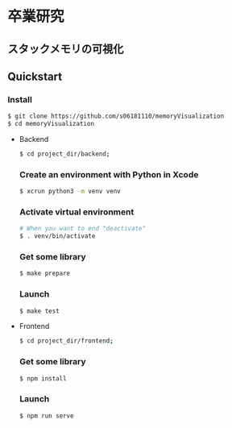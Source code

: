 # 卒業研究

## スタックメモリの可視化


## Quickstart
### Install
```bash
$ git clone https://github.com/s06181110/memoryVisualization
$ cd memoryVisualization
```
- Backend
    ```bash
    $ cd project_dir/backend;
    ```
    ### Create an environment with Python in Xcode 
    ```bash
    $ xcrun python3 -m venv venv
    ```
    ### Activate virtual environment
    ```bash
    # When you want to end "deactivate"
    $ . venv/bin/activate
    ```
    ### Get some library
    ```bash
    $ make prepare
    ```
    ### Launch
    ```bash
    $ make test
    ```

- Frontend
    ```bash
    $ cd project_dir/frontend;
    ```
    ### Get some library
    ```bash
    $ npm install
    ```
    ### Launch
    ```bash
    $ npm run serve
    ```
